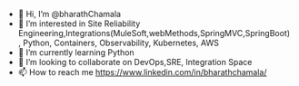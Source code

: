 - 👋 Hi, I’m @bharathChamala
- 👀 I’m interested in Site Reliability Engineering,Integrations(MuleSoft,webMethods,SpringMVC,SpringBoot), Python, Containers, Observability, Kubernetes, AWS 
- 🌱 I’m currently learning Python
- 💞️ I’m looking to collaborate on DevOps,SRE, Integration Space
- 📫 How to reach me https://www.linkedin.com/in/bharathchamala/

<!---
bharathChamala/bharathChamala is a ✨ special ✨ repository because its `README.md` (this file) appears on your GitHub profile.
You can click the Preview link to take a look at your changes.
--->
